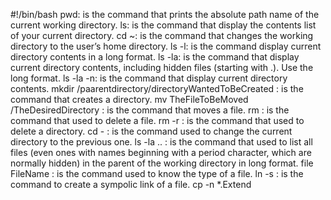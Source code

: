 #!/bin/bash
pwd: is the command that prints the absolute path name of the current working directory.
ls: is the command that display the contents list of your current directory.
cd ~: is the command that changes the working directory to the user’s home directory.
ls -l: is the command display current directory contents in a long format.
ls -la: is the command that display current directory contents, including hidden files (starting with .). Use the long format.
ls -la -n: is the command that display current directory contents.
mkdir /paarentdirectory/directoryWantedToBeCreated : is the command that creates a directory.
mv TheFileToBeMoved /TheDesiredDirectory : is the command that moves a file.
rm : is the command that used to delete a file.
rm -r : is the command that used to delete a directory.
cd - : is the command used to change the current directory to the previous one.
ls -la .. : is the command that used to list all files (even ones with names beginning with a period character, which are normally hidden) in the parent of the working directory in long format.
file FileName : is the command used to know the type of a file.
ln -s : is the command to create a sympolic link of a file.
cp -n *.Extend 
